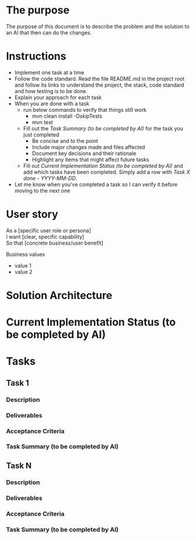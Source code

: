 # The purpose

The purpose of this document is to describe the problem and the solution to an AI that then can do the changes. 

# Instructions

* Implement one task at a time
* Follow the code standard. Read the file README.md in the project root and follow its links to understand the project, the stack, code standard and how testing is to be done.
* Explain your approach for each task
* When you are done with a task
  * run below commands to verify that things still work
    * mvn clean install \-DskipTests
    * mvn test
  * Fill out the *Task Summary (to be completed by AI)* for the task you just completed
    * Be concise and to the point
    * Include major changes made and files affected
    * Document key decisions and their rationale
    * Highlight any items that might affect future tasks
  * Fill out *Current Implementation Status (to be completed by AI)* and add which tasks have been completed. Simply add a row with *Task X done - YYYY-MM-DD*.
* Let me know when you've completed a task so I can verify it before moving to the next one

# User story

As a \[specific user role or persona\]  
I want \[clear, specific capability\]  
So that \[concrete business/user benefit\]

Business values

* value 1  
* value 2

# Solution Architecture

# Current Implementation Status (to be completed by AI)

# Tasks

## Task 1

### Description

### Deliverables

### Acceptance Criteria

### Task Summary (to be completed by AI)

## Task N

### Description

### Deliverables

### Acceptance Criteria

### Task Summary (to be completed by AI)